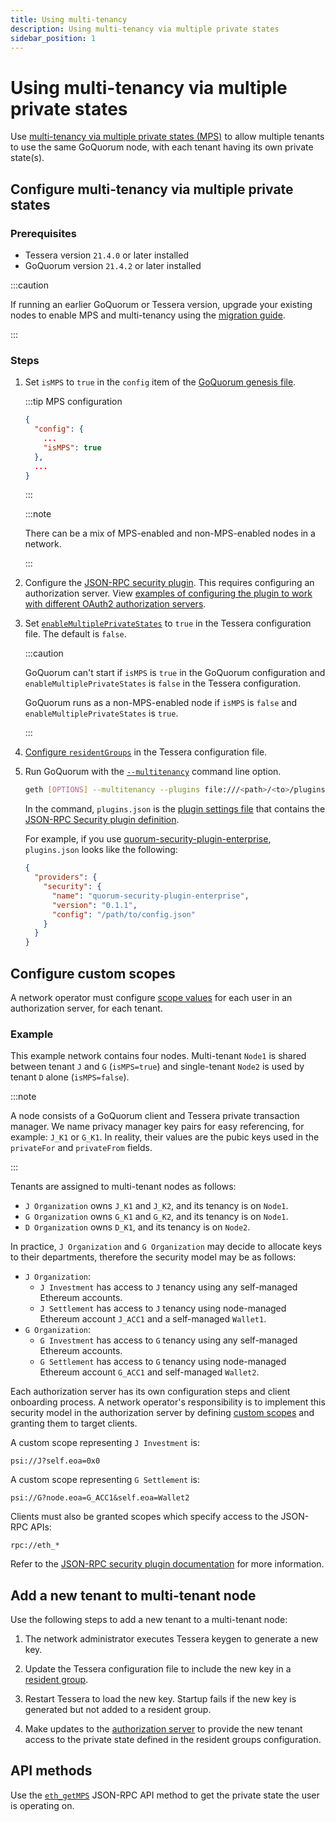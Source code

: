 ```yaml
---
title: Using multi-tenancy
description: Using multi-tenancy via multiple private states
sidebar_position: 1
---
```


# Using multi-tenancy via multiple private states

Use [multi-tenancy via multiple private states (MPS)](../../../concepts/multi-tenancy.md) to allow multiple tenants to use the same GoQuorum node, with each tenant having its own private state(s).

## Configure multi-tenancy via multiple private states

### Prerequisites

- Tessera version `21.4.0` or later installed
- GoQuorum version `21.4.2` or later installed

:::caution

If running an earlier GoQuorum or Tessera version, upgrade your existing nodes to enable MPS and multi-tenancy using the [migration guide](migration.md).

:::

### Steps

1.  Set `isMPS` to `true` in the `config` item of the [GoQuorum genesis file](../../configure/genesis-file/genesis-options.md).

    :::tip MPS configuration

    ```json
    {
      "config": {
        ...
        "isMPS": true
      },
      ...
    }
    ```

    :::

    :::note

    There can be a mix of MPS-enabled and non-MPS-enabled nodes in a network.

    :::

2.  Configure the [JSON-RPC security plugin](../json-rpc-api-security.md#configuration). This requires configuring an authorization server. View [examples of configuring the plugin to work with different OAuth2 authorization servers](https://github.com/ConsenSys/quorum-security-plugin-enterprise/tree/master/examples).

3.  Set [`enableMultiplePrivateStates`](https://docs.tessera.consensys.net/en/stable/HowTo/Configure/Multiple-private-state/#multiple-private-states) to `true` in the Tessera configuration file. The default is `false`.

    :::caution

    GoQuorum can't start if `isMPS` is `true` in the GoQuorum configuration and `enableMultiplePrivateStates` is `false` in the Tessera configuration.

    GoQuorum runs as a non-MPS-enabled node if `isMPS` is `false` and `enableMultiplePrivateStates` is `true`.

    :::

4.  [Configure `residentGroups`](https://docs.tessera.consensys.net/en/stable/HowTo/Configure/Multiple-private-state/#resident-groups) in the Tessera configuration file.

5.  Run GoQuorum with the [`--multitenancy`](../../../reference/cli-syntax.md#multitenancy) command line option.

    ```bash
    geth [OPTIONS] --multitenancy --plugins file:///<path>/<to>/plugins.json
    ```

    In the command, `plugins.json` is the [plugin settings file](../../../develop/develop-plugins.md) that contains the [JSON-RPC Security plugin definition](../../../develop/develop-plugins.md#plugindefinition).

    For example, if you use [quorum-security-plugin-enterprise](https://github.com/ConsenSys/quorum-security-plugin-enterprise), `plugins.json` looks like the following:

    ```json title="plugins.json"
    {
      "providers": {
        "security": {
          "name": "quorum-security-plugin-enterprise",
          "version": "0.1.1",
          "config": "/path/to/config.json"
        }
      }
    }
    ```

## Configure custom scopes

A network operator must configure [scope values](../../../concepts/multi-tenancy.md#access-token-scope) for each user in an authorization server, for each tenant.

### Example

This example network contains four nodes. Multi-tenant `Node1` is shared between tenant `J` and `G` (`isMPS=true`) and single-tenant `Node2` is used by tenant `D` alone (`isMPS=false`).

:::note

A node consists of a GoQuorum client and Tessera private transaction manager. We name privacy manager key pairs for easy referencing, for example: `J_K1` or `G_K1`. In reality, their values are the pubic keys used in the `privateFor` and `privateFrom` fields.

:::

Tenants are assigned to multi-tenant nodes as follows:

- `J Organization` owns `J_K1` and `J_K2`, and its tenancy is on `Node1`.
- `G Organization` owns `G_K1` and `G_K2`, and its tenancy is on `Node1`.
- `D Organization` owns `D_K1`, and its tenancy is on `Node2`.

In practice, `J Organization` and `G Organization` may decide to allocate keys to their departments, therefore the security model may be as follows:

- `J Organization`:
  - `J Investment` has access to `J` tenancy using any self-managed Ethereum accounts.
  - `J Settlement` has access to `J` tenancy using node-managed Ethereum account `J_ACC1` and a self-managed `Wallet1`.
- `G Organization`:
  - `G Investment` has access to `G` tenancy using any self-managed Ethereum accounts.
  - `G Settlement` has access to `G` tenancy using node-managed Ethereum account `G_ACC1` and self-managed `Wallet2`.

Each authorization server has its own configuration steps and client onboarding process. A network operator's responsibility is to implement this security model in the authorization server by defining [custom scopes](../../../concepts/multi-tenancy.md#access-token-scope) and granting them to target clients.

A custom scope representing `J Investment` is:

```text
psi://J?self.eoa=0x0
```

A custom scope representing `G Settlement` is:

```text
psi://G?node.eoa=G_ACC1&self.eoa=Wallet2
```

Clients must also be granted scopes which specify access to the JSON-RPC APIs:

```text
rpc://eth_*
```

Refer to the [JSON-RPC security plugin documentation](../../../reference/plugins/security.md#oauth2-scopes) for more information.

## Add a new tenant to multi-tenant node

Use the following steps to add a new tenant to a multi-tenant node:

1. The network administrator executes Tessera keygen to generate a new key.

1. Update the Tessera configuration file to include the new key in a [resident group](https://docs.tessera.consensys.net/en/stable/HowTo/Configure/Multiple-private-state/#resident-groups).

1. Restart Tessera to load the new key. Startup fails if the new key is generated but not added to a resident group.

1. Make updates to the [authorization server](#configure-custom-scopes) to provide the new tenant access to the private state defined in the resident groups configuration.

## API methods

Use the [`eth_getMPS`](../../../reference/api-methods.md#eth_getpsi) JSON-RPC API method to get the private state the user is operating on.
